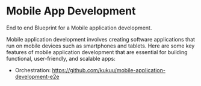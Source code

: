 # Mobile App Development

End to end Blueprint for a Mobile application development.

Mobile application development involves creating software applications that run on mobile devices such as smartphones and tablets. Here are some key features of mobile application development that are essential for building functional, user-friendly, and scalable apps:

- Orchestration: https://github.com/kukuu/mobile-application-development-e2e
